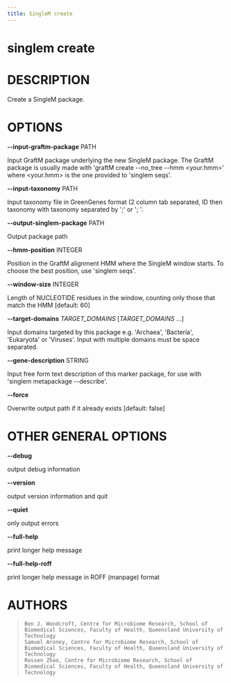 ```yaml
---
title: SingleM create
---
```

# singlem create

DESCRIPTION
===========

Create a SingleM package.

OPTIONS
=======

**\--input-graftm-package** PATH

  Input GraftM package underlying the new SingleM package. The GraftM
    package is usually made with \'graftM create \--no_tree \--hmm
    \<your.hmm\>\' where \<your.hmm\> is the one provided to \'singlem
    seqs\'.

**\--input-taxonomy** PATH

  Input taxonomy file in GreenGenes format (2 column tab separated, ID
    then taxonomy with taxonomy separated by \';\' or \'; \'.

**\--output-singlem-package** PATH

  Output package path

**\--hmm-position** INTEGER

  Position in the GraftM alignment HMM where the SingleM window
    starts. To choose the best position, use \'singlem seqs\'.

**\--window-size** INTEGER

  Length of NUCLEOTIDE residues in the window, counting only those
    that match the HMM [default: 60]

**\--target-domains** *TARGET_DOMAINS* [*TARGET_DOMAINS* \...]

  Input domains targeted by this package e.g. \'Archaea\',
    \'Bacteria\', \'Eukaryota\' or \'Viruses\'. Input with multiple
    domains must be space separated.

**\--gene-description** STRING

  Input free form text description of this marker package, for use
    with \'singlem metapackage \--describe\'.

**\--force**

  Overwrite output path if it already exists [default: false]

OTHER GENERAL OPTIONS
=====================

**\--debug**

  output debug information

**\--version**

  output version information and quit

**\--quiet**

  only output errors

**\--full-help**

  print longer help message

**\--full-help-roff**

  print longer help message in ROFF (manpage) format

AUTHORS
=======

>     Ben J. Woodcroft, Centre for Microbiome Research, School of Biomedical Sciences, Faculty of Health, Queensland University of Technology
>     Samuel Aroney, Centre for Microbiome Research, School of Biomedical Sciences, Faculty of Health, Queensland University of Technology
>     Rossen Zhao, Centre for Microbiome Research, School of Biomedical Sciences, Faculty of Health, Queensland University of Technology

